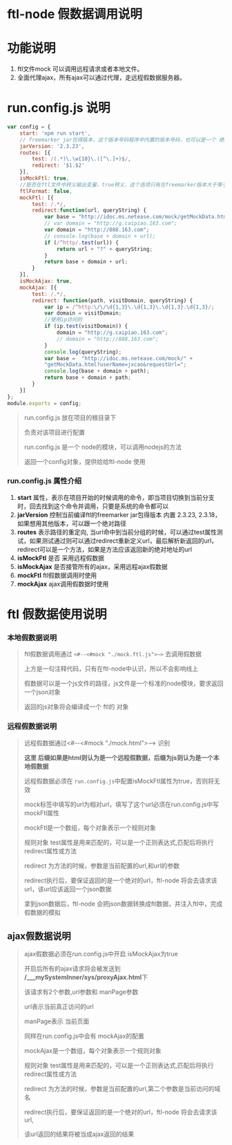 # ftl-node 假数据调用说明

# 功能说明

1. ftl文件mock 可以调用远程请求或者本地文件。
2. 全面代理ajax，所有ajax可以通过代理，走远程假数据服务器。

# run.config.js 说明

```javascript
var config = {
	start: 'npm run start',
	// freemarker jar包得版本，这个版本号码程序中内置的版本号码，也可以是一个 绝对路径的jar包
	jarVersion: '2.3.23',
	routes: [{
		test: /(.*)\.\w{10}\.([^\.]+)$/,
		redirect: '$1.$2'
	}],
	isMockFtl: true,
	//是否在ftl文件中转义输出变量，true转义，这个选项只有在freemarker版本大于等于 2.3.24时才生效
	ftlFormat: false,
	mockFtl: [{
		test: /.*/,
		redirect:function(url, queryString) {
			var base = "http://idoc.ms.netease.com/mock/getMockData.html?userName=jxcao&dateConvert=true&requestUrl=";
			// var domain = "http://g.caipiao.163.com";
			var domain = "http://888.163.com";
			// console.log(base + domain + url);
			if (/^http/.test(url)) {
				return url + "?" + queryString;
			}
			return base + domain + url;
		}
	}],
	isMockAjax: true,
	mockAjax: [{
		test: /.*/,
		redirect: function(path, visitDomain, queryString) {
			var ip = /^http:\/\/\d{1,3}\.\d{1,3}\.\d{1,3}.\d{1,3}/;
			var domain = visitDomain;
			//使用ip访问的
			if (ip.test(visitDomain)) {
				domain = "http://g.caipiao.163.com";
				// domain = "http://888.163.com";
			}
			console.log(queryString);
			var base =  "http://idoc.ms.netease.com/mock/" +
            "getMockData.html?userName=jxcao&requestUrl=";
			console.log(base + domain + path);
			return base + domain + path;
		}
	}]
};
module.exports = config;
```



> run.config.js 放在项目的根目录下
>
> 负责对该项目进行配置
>
> run.config.js 是一个 node的模块，可以调用nodejs的方法
>
> 返回一个config对象，提供给给ftl-node 使用

### run.config.js 属性介绍

1. **start** 属性，表示在项目开始的时候调用的命令，即当项目切换到当前分支时，回去找到这个命令并调用，只要是系统的命令都可以
2. **jarVersion** 控制当前编译ftl的freemarker jar包得版本 内置 2.3.23, 2.3.18，如果想用其他版本，可以跟一个绝对路径 
3.  **routes** 表示路径的重定向, 当url命中到当前分组的时候，可以通过test属性测试，如果测试通过则可以通过redirect重新定义url，最后解析新返回的url， redirect可以是一个方法，如果是方法应该返回新的绝对地址的url
4. **isMockFtl** 是否 采用远程假数据
5. **isMockAjax** 是否接管所有的ajax，采用远程ajax假数据
6. **mockFtl** ftl假数据调用时使用
7. **mockAjax** ajax调用假数据时使用

# ftl 假数据使用说明

### 本地假数据说明

> ftl假数据调用通过  ```<#--<#mock "./mock.ftl.js">—>``` 去调用假数据
>
> 上方是一句注释代码，只有在ftl-node中认识，所以不会影响线上
>
> 假数据可以是一个js文件的路径，js文件是一个标准的node模块，要求返回一个json对象 
>
> 返回的js对象将会编译成一个 ftl的 对象

### 远程假数据说明

> 远程假数据通过<#--<#mock "./mock.html">—> 识别
>
> **这里 后缀如果是html则认为是一个远程假数据，后缀为js则认为是一个本地假数据**
>
> 远程假数据必须在 ```run.config.js```中配置isMockFtl属性为true，否则将无效
>
> mock标签中填写的url为相对url，填写了这个url必须在run.config.js中写mockFtl属性
>
> mockFtl是一个数组，每个对象表示一个规则对象
>
> 规则对象  test属性是用来匹配的，可以是一个正则表达式,匹配后将执行redirect属性或方法
>
> redirect 为方法的时候，参数是当前配置的url,和url的参数
>
> redirect执行后，要保证返回的是一个绝对的url，ftl-node 将会去请求该url，该url应该返回一个json数据
>
> 拿到json数据后，ftl-node 会把json数据转换成ftl数据，并注入ftl中，完成假数据的模拟

## ajax假数据说明

> ajax假数据必须在run.config.js中开启 isMockAjax为true
>
> 开启后所有的ajax请求将会被发送到 **/___mySystemInner/sys/proxyAjax.html**下
>
> 该请求有2个参数,url参数和 manPage参数
>
> url表示当前真正访问的url
>
> manPage表示 当前页面
>
> 同样在run.config.js中会有 mockAjax的配置
>
> mockAjax是一个数组，每个对象表示一个规则对象
>
> 规则对象  test属性是用来匹配的，可以是一个正则表达式,匹配后将执行redirect属性或方法
>
> redirect 为方法的时候，参数是当前配置的url,第二个参数是当前访问的域名
>
> redirect执行后，要保证返回的是一个绝对的url，ftl-node 将会去请求该url,
>
> 该url返回的结果将被当成ajax返回的结果
